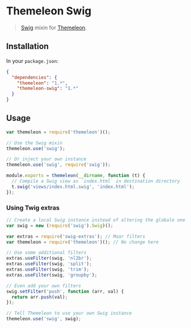 Themeleon Swig
==============

> [Swig] mixin for [Themeleon].

[Swig]: https://paularmstrong.github.io/swig/
[Themeleon]: https://github.com/themeleon/themeleon

Installation
------------

In your `package.json`:

```json
{
  "dependencies": {
    "themeleon": "1.*",
    "themeleon-swig": "1.*"
  }
}
```

Usage
-----

```js
var themeleon = require('themeleon')();

// Use the Swig mixin
themeleon.use('swig');

// Or inject your own instance
themeleon.use('swig', require('swig'));

module.exports = themeleon(__dirname, function (t) {
  // Compile a Swig view as `index.html` in destination directory
  t.swig('views/index.html.swig', 'index.html');
});
```

### Using Twig extras

```js
// Create a local Swig instance instead of altering the globale one
var swig = new (require('swig').Swig)();

var extras = require('swig-extras'); // Moar filters
var themeleon = require('themeleon')(); // No change here

// Use some additional filters
extras.useFilter(swig, 'nl2br');
extras.useFilter(swig, 'split');
extras.useFilter(swig, 'trim');
extras.useFilter(swig, 'groupby');

// Even add your own filters
swig.setFilter('push', function (arr, val) {
  return arr.push(val);
});

// Tell Themeleon to use your own Swig instance
themeleon.use('swig', swig);
```
